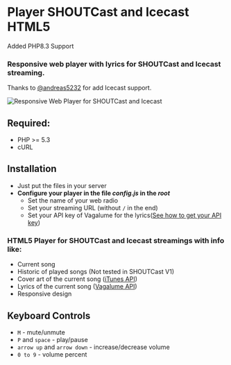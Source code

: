 # Player SHOUTCast and Icecast HTML5

Added PHP8.3 Support

### Responsive web player with lyrics for SHOUTCast and Icecast streaming.

Thanks to [@andreas5232](https://github.com/andreas5232) for add Icecast support.

![Responsive Web Player for SHOUTCast and Icecast](https://i.imgur.com/x2NP8K8.png)

## Required:

- PHP >= 5.3
- cURL

## Installation

- Just put the files in your server
- **Configure your player in the file _config.js_ in the _root_**
  - Set the name of your web radio
  - Set your streaming URL (without `/` in the end)
  - Set your API key of Vagalume for the lyrics([See how to get your API key](https://api.vagalume.com.br/docs/))

### HTML5 Player for SHOUTCast and Icecast streamings with info like:

- Current song
- Historic of played songs (Not tested in SHOUTCast V1)
- Cover art of the current song ([iTunes API](https://affiliate.itunes.apple.com/resources/documentation/itunes-store-web-service-search-api/))
- Lyrics of the current song ([Vagalume API](https://api.vagalume.com.br/docs/))
- Responsive design

## Keyboard Controls

- `M` - mute/unmute
- `P` and `space` - play/pause
- `arrow up` and `arrow down` - increase/decrease volume
- `0 to 9` - volume percent

